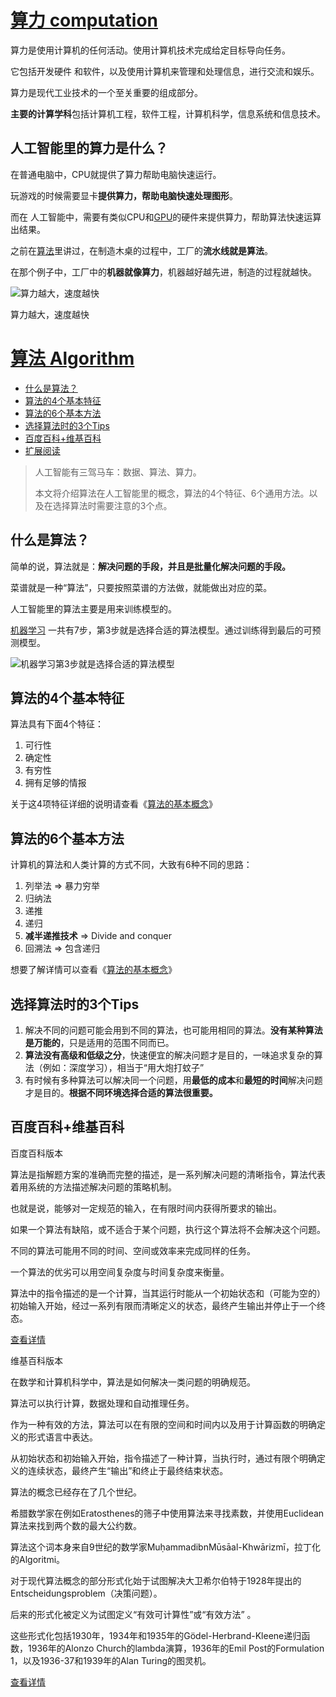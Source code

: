 # [算力 computation](https://easyai.tech/ai-definition/computing/)

算力是使用计算机的任何活动。使用计算机技术完成给定目标导向任务。

它包括开发硬件 和软件，以及使用计算机来管理和处理信息，进行交流和娱乐。

算力是现代工业技术的一个至关重要的组成部分。

**主要的计算学科**包括计算机工程，软件工程，计算机科学，信息系统和信息技术。



## 人工智能里的算力是什么？

在普通电脑中，CPU就提供了算力帮助电脑快速运行。

玩游戏的时候需要显卡**提供算力，帮助电脑快速处理图形**。



而在 人工智能中，需要有类似CPU和[GPU](https://easyai.tech/ai-definition/gpugraphics-processing-unit/)的硬件来提供算力，帮助算法快速运算出结果。

之前在[算法](https://easyai.tech/ai-definition/algorithm/)里讲过，在制造木桌的过程中，工厂的**流水线就是算法**。

在那个例子中，工厂中的**机器就像算力**，机器越好越先进，制造的过程就越快。

 

![算力越大，速度越快](http://easy-ai.oss-cn-shanghai.aliyuncs.com/easy-ai/2018/12/suanli.png)

算力越大，速度越快





# [算法 Algorithm](https://easyai.tech/ai-definition/algorithm/)

- [什么是算法？](https://easyai.tech/ai-definition/algorithm/#waht)
- [算法的4个基本特征](https://easyai.tech/ai-definition/algorithm/#4features)
- [算法的6个基本方法](https://easyai.tech/ai-definition/algorithm/#6ways)
- [选择算法时的3个Tips](https://easyai.tech/ai-definition/algorithm/#3tips)
- [百度百科+维基百科](https://easyai.tech/ai-definition/algorithm/#wiki)
- [扩展阅读](https://easyai.tech/ai-definition/algorithm/#links)

> 人工智能有三驾马车：数据、算法、算力。
>
> 本文将介绍算法在人工智能里的概念，算法的4个特征、6个通用方法。以及在选择算法时需要注意的3个点。

 

## 什么是算法？

简单的说，算法就是：**解决问题的手段，并且是批量化解决问题的手段。**

菜谱就是一种“算法”，只要按照菜谱的方法做，就能做出对应的菜。



人工智能里的算法主要是用来训练模型的。

[机器学习](https://easyai.tech/ai-definition/machine-learning/) 一共有7步，第3步就是选择合适的算法模型。通过训练得到最后的可预测模型。

![机器学习第3步就是选择合适的算法模型](https://easy-ai.oss-cn-shanghai.aliyuncs.com/2020-03-12-7steps-3.png)

## 算法的4个基本特征

算法具有下面4个特征：

1. 可行性
2. 确定性
3. 有穷性
4. 拥有足够的情报

关于这4项特征详细的说明请查看《[算法的基本概念](https://blog.csdn.net/zcmlimi/article/details/43372789)》

 

## 算法的6个基本方法

计算机的算法和人类计算的方式不同，大致有6种不同的思路：

1. 列举法 => 暴力穷举
2. 归纳法
3. 递推
4. 递归
5. **减半递推技术** => Divide and conquer
6. 回溯法 => 包含递归

想要了解详情可以查看《[算法的基本概念](https://blog.csdn.net/zcmlimi/article/details/43372789)》

 

## 选择算法时的3个Tips

1. 解决不同的问题可能会用到不同的算法，也可能用相同的算法。**没有某种算法是万能的**，只是适用的范围不同而已。
2. **算法没有高级和低级之分**，快速便宜的解决问题才是目的，一味追求复杂的算法（例如：深度学习），相当于“用大炮打蚊子”
3. 有时候有多种算法可以解决同一个问题，用**最低的成本**和**最短的时间**解决问题才是目的。**根据不同环境选择合适的算法很重要。**

 

## 百度百科+维基百科

百度百科版本

算法是指解题方案的准确而完整的描述，是一系列解决问题的清晰指令，算法代表着用系统的方法描述解决问题的策略机制。

也就是说，能够对一定规范的输入，在有限时间内获得所要求的输出。



如果一个算法有缺陷，或不适合于某个问题，执行这个算法将不会解决这个问题。

不同的算法可能用不同的时间、空间或效率来完成同样的任务。

一个算法的优劣可以用空间复杂度与时间复杂度来衡量。 

算法中的指令描述的是一个计算，当其运行时能从一个初始状态和（可能为空的）初始输入开始，经过一系列有限而清晰定义的状态，最终产生输出并停止于一个终态。

[查看详情](https://baike.baidu.com/item/算法)

 

维基百科版本

在数学和计算机科学中，算法是如何解决一类问题的明确规范。

算法可以执行计算，数据处理和自动推理任务。



作为一种有效的方法，算法可以在有限的空间和时间内以及用于计算函数的明确定义的形式语言中表达。

从初始状态和初始输入开始，指令描述了一种计算，当执行时，通过有限个明确定义的连续状态，最终产生“输出”和终止于最终结束状态。



算法的概念已经存在了几个世纪。

希腊数学家在例如Eratosthenes的筛子中使用算法来寻找素数，并使用Euclidean算法来找到两个数的最大公约数。

算法这个词本身来自9世纪的数学家MuḥammadibnMūsāal-Khwārizmī，拉丁化的Algoritmi。

对于现代算法概念的部分形式化始于试图解决大卫希尔伯特于1928年提出的Entscheidungsproblem（决策问题）。

后来的形式化被定义为试图定义“有效可计算性”或“有效方法” 。

这些形式化包括1930年，1934年和1935年的Gödel-Herbrand-Kleene递归函数，1936年的Alonzo Church的lambda演算，1936年的Emil Post的Formulation 1，以及1936-37和1939年的Alan Turing的图灵机。

[查看详情](https://en.wikipedia.org/wiki/Algorithm)

